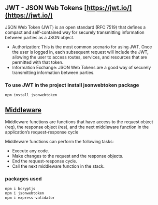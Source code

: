 ## JWT - JSON Web Tokens [https://jwt.io/](https://jwt.io/)

JSON Web Token (JWT) is an open standard (RFC 7519) that defines a compact and self-contained way for securely transmitting information between parties as a JSON object.

- Authorization: This is the most common scenario for using JWT. Once the user is logged in, each subsequent request will include the JWT, allowing the user to access routes, services, and resources that are permitted with that token.
- Information Exchange: JSON Web Tokens are a good way of securely transmitting information between parties.

### To use JWT in the project install jsonwebtoken package

```js
npm install jsonwebtoken
```

## [Middleware](https://expressjs.com/en/guide/using-middleware.html)

Middleware functions are functions that have access to the request object (req), the response object (res), and the next middleware function in the application’s request-response cycle

Middleware functions can perform the following tasks:

- Execute any code.
- Make changes to the request and the response objects.
- End the request-response cycle.
- Call the next middleware function in the stack.

### packages used

```js
npm i bcryptjs
npm i jsonwebtoken
npm i express-validator
```
